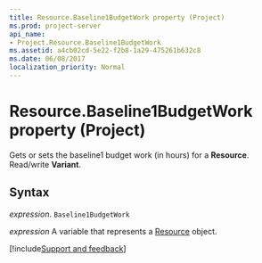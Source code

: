 ```yaml
---
title: Resource.Baseline1BudgetWork property (Project)
ms.prod: project-server
api_name:
- Project.Resource.Baseline1BudgetWork
ms.assetid: a4cb02cd-5e22-f2b8-1a29-475261b632c8
ms.date: 06/08/2017
localization_priority: Normal
---
```



# Resource.Baseline1BudgetWork property (Project)

Gets or sets the baseline1 budget work (in hours) for a  **Resource**. Read/write **Variant**.


## Syntax

_expression_. `Baseline1BudgetWork`

_expression_ A variable that represents a [Resource](./Project.Resource.md) object.

[!include[Support and feedback](~/includes/feedback-boilerplate.md)]